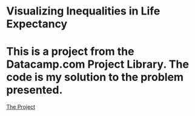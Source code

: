 # Visualizing Inequalities in Life Expectancy

# This is a project from the Datacamp.com Project Library. The code is my solution to the problem presented.
[The Project](../notebook.ipynb)
